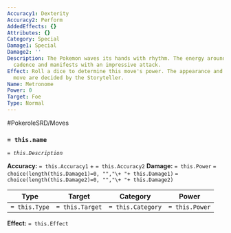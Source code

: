 ```yaml
---
Accuracy1: Dexterity
Accuracy2: Perform
AddedEffects: {}
Attributes: {}
Category: Special
Damage1: Special
Damage2: ''
Description: The Pokemon waves its hands with rhythm. The energy around follows the
  cadence and manifests with an impressive attack.
Effect: Roll a dice to determine this move's power. The appearance and Type of this
  move are decided by the Storyteller.
Name: Metronome
Power: 0
Target: Foe
Type: Normal
---
```


#PokeroleSRD/Moves

### `= this.name`
*`= this.Description`*

**Accuracy:** `= this.Accuracy1` + `= this.Accuracy2`
**Damage:** `= this.Power` `= choice(length(this.Damage1)=0, "","\+ "+ this.Damage1)` `= choice(length(this.Damage2)=0, "","\+ "+ this.Damage2)`

| Type          | Target          | Category          | Power          |
| ------------- | --------------- | ----------------  | -------------- |
| `= this.Type` | `= this.Target` | `= this.Category` | `= this.Power` | 

**Effect:** `= this.Effect`